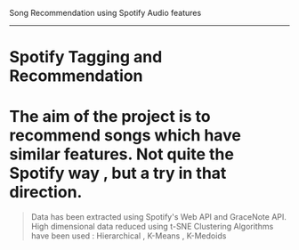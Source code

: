 Song Recommendation using Spotify Audio features
__________________________________________________
Spotify Tagging and Recommendation
==================================

The aim of the project is to recommend songs which have similar features. Not quite the Spotify way , but a try in that direction. 
==================================================================================================================================
> Data has been extracted using Spotify's Web API and GraceNote API. 
> High dimensional data reduced using t-SNE 
> Clustering Algorithms have been used : Hierarchical , K-Means , K-Medoids 
